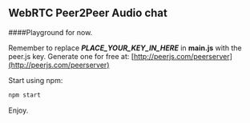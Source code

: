 ## WebRTC Peer2Peer Audio chat


####Playground for now.

Remember to replace ***PLACE_YOUR_KEY_IN_HERE*** in **main.js** with the peer.js key.
Generate one for free at:
[http://peerjs.com/peerserver](http://peerjs.com/peerserver)

Start using npm:

````js
npm start
````


Enjoy.
